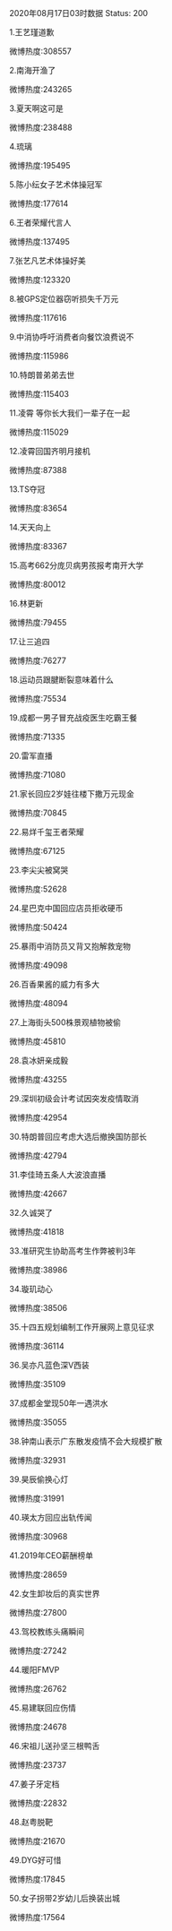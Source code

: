 2020年08月17日03时数据
Status: 200

1.王艺瑾道歉

微博热度:308557

2.南海开渔了

微博热度:243265

3.夏天啊这可是

微博热度:238488

4.琉璃

微博热度:195495

5.陈小纭女子艺术体操冠军

微博热度:177614

6.王者荣耀代言人

微博热度:137495

7.张艺凡艺术体操好美

微博热度:123320

8.被GPS定位器窃听损失千万元

微博热度:117616

9.中消协呼吁消费者向餐饮浪费说不

微博热度:115986

10.特朗普弟弟去世

微博热度:115403

11.凌霄 等你长大我们一辈子在一起

微博热度:115029

12.凌霄回国齐明月接机

微博热度:87388

13.TS夺冠

微博热度:83654

14.天天向上

微博热度:83367

15.高考662分庞贝病男孩报考南开大学

微博热度:80012

16.林更新

微博热度:79455

17.让三追四

微博热度:76277

18.运动员跟腱断裂意味着什么

微博热度:75534

19.成都一男子冒充战疫医生吃霸王餐

微博热度:71335

20.雷军直播

微博热度:71080

21.家长回应2岁娃往楼下撒万元现金

微博热度:70845

22.易烊千玺王者荣耀

微博热度:67125

23.李尖尖被窝哭

微博热度:52628

24.星巴克中国回应店员拒收硬币

微博热度:50424

25.暴雨中消防员又背又抱解救宠物

微博热度:49098

26.百香果酱的威力有多大

微博热度:48094

27.上海街头500株景观植物被偷

微博热度:45810

28.袁冰妍亲成毅

微博热度:43255

29.深圳初级会计考试因突发疫情取消

微博热度:42954

30.特朗普回应考虑大选后撤换国防部长

微博热度:42794

31.李佳琦五条人大波浪直播

微博热度:42667

32.久诚哭了

微博热度:41818

33.准研究生协助高考生作弊被判3年

微博热度:38986

34.璇玑动心

微博热度:38506

35.十四五规划编制工作开展网上意见征求

微博热度:36114

36.吴亦凡蓝色深V西装

微博热度:35109

37.成都金堂现50年一遇洪水

微博热度:35055

38.钟南山表示广东散发疫情不会大规模扩散

微博热度:32931

39.昊辰偷换心灯

微博热度:31991

40.瑛太方回应出轨传闻

微博热度:30968

41.2019年CEO薪酬榜单

微博热度:28659

42.女生卸妆后的真实世界

微博热度:27800

43.驾校教练头痛瞬间

微博热度:27242

44.暖阳FMVP

微博热度:26762

45.易建联回应伤情

微博热度:24678

46.宋祖儿送孙坚三根鸭舌

微博热度:23737

47.姜子牙定档

微博热度:22832

48.赵粤脱靶

微博热度:21670

49.DYG好可惜

微博热度:17845

50.女子拐带2岁幼儿后换装出城

微博热度:17564


